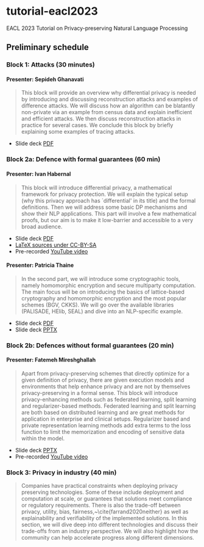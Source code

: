 # tutorial-eacl2023
EACL 2023 Tutorial on Privacy-preserving Natural Language Processing

## Preliminary schedule

### Block 1: Attacks (30 minutes)

####  Presenter: Sepideh Ghanavati

> This block will provide an overview why differential privacy is needed by introducing and discussing reconstruction attacks and examples of difference attacks. We will discuss how an algorithm can be blatantly non-private via an example from census data and explain inefficient and efficient attacks. We then discuss reconstruction attacks in practice for several cases. We conclude this block by briefly explaining some examples of tracing attacks.

* Slide deck [PDF](block-1/eacl2023-privacy-nlp-tutorial-1.pdf)

### Block 2a: Defence with formal guarantees (60 min)

#### Presenter: Ivan Habernal

> This block will introduce differential privacy, a mathematical framework for privacy protection. We will explain the typical setup (why this privacy approach has `differential' in its title) and the formal definitions. Then we will address some basic DP mechanisms and show their NLP applications. This part will involve a few mathematical proofs, but our aim is to make it low-barrier and accessible to a very broad audience.

* Slide deck [PDF](block-2a-1/pdf/eacl2023-privacy-nlp-tutorial-2a-1.pdf)
* [LaTeX sources under CC-BY-SA](block-2a-1/latex)
* Pre-recorded [YouTube video](https://www.youtube.com/watch?v=HCSqVwikv4U)

#### Presenter: Patricia Thaine

> In the second part, we will introduce some cryptographic tools, namely homomorphic encryption and secure multiparty computation. The main focus will be on introducing the basics of lattice-based cryptography and homomorphic encryption and the most popular schemes (BGV, CKKS). We will go over the available libraries (PALISADE, HElib, SEAL) and dive into an NLP-specific example. 

* Slide deck [PDF](block-2a-2/An%20Introduction%20to%20Homomorphic%20Encryption.pdf)
* Slide deck [PPTX](block-2a-2/An%20Introduction%20to%20Homomorphic%20Encryption%20for%20Computational%20Linguists.pptx)


### Block 2b: Defences without formal guarantees (20 min)

#### Presenter: Fatemeh Mireshghallah

> Apart from privacy-preserving schemes that directly optimize for a given definition of privacy, there are given execution models and environments that help enhance privacy and are not by themselves privacy-preserving in a formal sense. This block will introduce privacy-enhancing methods such as federated learning, split learning and regularizer-based methods. Federated learning and split learning are both based on distributed learning and are great methods for application in enterprise and clinical setups. Regularizer based and private representation learning methods add extra terms to the loss function to limit the memorization and encoding of sensitive data within the model. 

* Slide deck [PPTX](block-2b/eacl-tutorial.pptx)
* Pre-recorded [YouTube video](https://www.youtube.com/watch?v=y3-PskEbyOE)

### Block 3: Privacy in industry (40 min)

> Companies have practical constraints when deploying privacy preserving technologies. Some of these include deployment and computation at scale, or guarantees that solutions meet compliance or regulatory requirements. There is also the trade-off between privacy, utility, bias, fairness,~\cite{farrand2020neither} as well as explainability and verifiability of the implemented solutions. In this section, we will dive deep into different technologies and discuss their trade-offs from an industry perspective. We will also highlight how the community can help accelerate progress along different dimensions.
